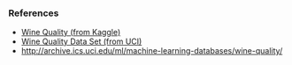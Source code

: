 ### References
* [Wine Quality (from Kaggle)](https://www.kaggle.com/rajyellow46/wine-quality)
* [Wine Quality Data Set (from UCI)](https://archive.ics.uci.edu/ml/datasets/Wine+Quality)
* http://archive.ics.uci.edu/ml/machine-learning-databases/wine-quality/
